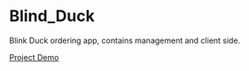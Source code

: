 # Blind_Duck
Blink Duck ordering app, contains management and client side.


[Project Demo](https://youtu.be/bDxQVtOa0B0)

